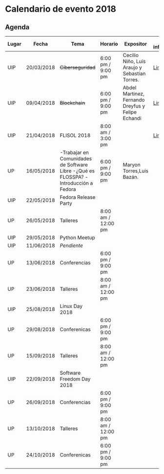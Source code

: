 # Calendario de evento 2018

## Agenda
| Lugar|Fecha|Tema|Horario|Expositor|Más información|
|-----------------| -----------| -------------------------------------|--------------------|-------------|-----------------|
| UIP| 20/03/2018 |~~Ciberseguridad~~| 6:00 pm / 9:00 pm  | Cecilio Niño, Luis Araujo y  Sebastian Torres.| [Link](2018/CIBERSEGURIDAD.md)            |
| UIP| 09/04/2018 | ~~Blockchain~~ | 6:00 pm / 9:00 pm  | Abdel Martinez, Fernando Dreyfus y Felipe Echandi    | [Link](BLOCKCHAIN.md)|
| UIP| 21/04/2018 | FLISOL 2018          |8:00 am / 3:00 pm | []()        |[Link](https://github.com/floss-pa/FLISoL/tree/master/FLISoL2018)                 |
| UP | 16/05/2018 | -Trabajar en Comunidades de Software Libre  -¿Qué es FLOSSPA?  -Introducción a Fedora |6:00 pm / 9:00 pm  |Maryon Torres,Luis Bazán.|    |
| UIP| 22/05/2018 | Fedora Release Party        || []()        |                 |
| UP | 26/05/2018 | Talleres       |8:00 am / 12:00 pm| []()        |                 |
| UIP| 29/05/2018 | Python Meetup || []()        |                 |
| UIP| 11/06/2018 | _Pendiente_ || []()        |                 |
| UP | 13/06/2018 | Conferencias       |6:00 pm / 9:00 pm []()        |                 |
| UP | 23/06/2018 | Talleres       |8:00 am / 12:00 pm| []()        |                 |
| UIP| 25/08/2018 | Linux Day 2018       || []()        |                 |
| UP | 29/08/2018 | Conferenicas             |6:00 pm / 9:00 pm |                 |                 |
| UP | 15/09/2018 | Talleres             |8:00 am / 12:00 pm|                 |                 |
| UIP| 22/09/2018 | Software Freedom Day 2018 || []()   |                 | |
| UP | 26/09/2018 | Conferencias                 |6:00 pm / 9:00 pm|                 |                 |
| UP | 13/10/2018 | Talleres                 |8:00 am / 12:00 pm|                 |                 |
| UP | 24/10/2018 | Conferenicas             |6:00 pm / 9:00 pm |                 |                 |
